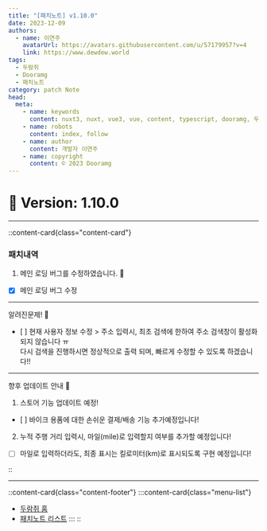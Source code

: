 ```yaml
---
title: "[패치노트] v1.10.0"
date: 2023-12-09
authors:
  - name: 이연주
    avatarUrl: https://avatars.githubusercontent.com/u/57179957?v=4
    link: https://www.dewdew.world
tags:
  - 두람쥐
  - Dooramg
  - 패치노트
category: patch Note
head:
  meta:
    - name: keywords
      content: nuxt3, nuxt, vue3, vue, content, typescript, dooramg, 두람쥐, 패치노트, patchnote
    - name: robots
      content: index, follow
    - name: author
      content: 개발자 이연주
    - name: copyright
      content: © 2023 Dooramg
---
```


# 🐌 **Version: 1.10.0**

---

::content-card{class="content-card"}
### 패치내역

1. 메인 로딩 버그를 수정하였습니다. 👾
- [x] 메인 로딩 버그 수정

---

알려진문제! 🔧

- [ ] 현재 사용자 정보 수정 > 주소 입력시, 최초 검색에 한하여 주소 검색창이 활성화 되지 않습니다 ㅠ  
    다시 검색을 진행하시면 정상적으로 출력 되며, 빠르게 수정할 수 있도록 하겠습니다!!

---

향후 업데이트 안내 🐌

1. 스토어 기능 업데이트 예정!
- [ ] 바이크 용품에 대한 손쉬운 결제/배송 기능 추가예정입니다!

2. 누적 주행 거리 입력시, 마일(mile)로 입력할지 여부를 추가할 예정입니다!
- [ ] 마일로 입력하더라도, 최종 표시는 킬로미터(km)로 표시되도록 구현 예정입니다!

::


---


::content-card{class="content-footer"}
  :::content-card{class="menu-list"}
  - [두람쥐 홈](/)
  - [패치노트 리스트](/patch)
  :::
::
